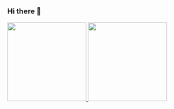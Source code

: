 ### Hi there 👋
<div>
  <a href="https://beacons.ai/gabrielneoob">
  <img height="180em" src="https://github-readme-stats.vercel.app/api?username=gabrielneoob&show_icons=true&theme=tokyonight">
  <img height="180em" src="https://github-readme-stats.vercel.app/api/top-langs/?username=gabrielneoob&layout=compact">
</div>
  
  
<!--
**gabrielneoob/gabrielneoob** is a ✨ _special_ ✨ repository because its `README.md` (this file) appears on your GitHub profile.

Here are some ideas to get you started:

- 🔭 I’m currently working on ...
- 🌱 I’m currently learning ...
- 👯 I’m looking to collaborate on ...
- 🤔 I’m looking for help with ...
- 💬 Ask me about ...
- 📫 How to reach me: ...
- 😄 Pronouns: ...
- ⚡ Fun fact: ...
-->
